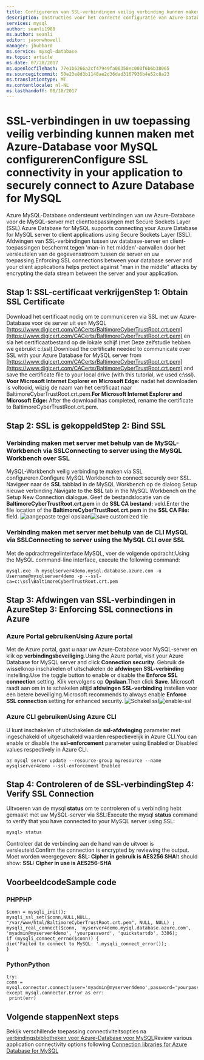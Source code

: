 ```yaml
---
title: Configureren van SSL-verbindingen veilig verbinding kunnen maken met Azure-Database voor MySQL | Microsoft Docs
description: Instructies voor het correcte configuratie van Azure-Database voor MySQL en de bijbehorende toepassingen juist gebruik van SSL-verbindingen
services: mysql
author: seanli1988
ms.author: seanli
editor: jasonwhowell
manager: jhubbard
ms.service: mysql-database
ms.topic: article
ms.date: 07/28/2017
ms.openlocfilehash: 77e1b6266a2cf47949fa06358ec003f6b6b38065
ms.sourcegitcommit: 50e23e8d3b1148ae2d36dad3167936b4e52c8a23
ms.translationtype: MT
ms.contentlocale: nl-NL
ms.lasthandoff: 08/18/2017
---
```

# <a name="configure-ssl-connectivity-in-your-application-to-securely-connect-to-azure-database-for-mysql"></a><span data-ttu-id="9b3bc-103">SSL-verbindingen in uw toepassing veilig verbinding kunnen maken met Azure-Database voor MySQL configureren</span><span class="sxs-lookup"><span data-stu-id="9b3bc-103">Configure SSL connectivity in your application to securely connect to Azure Database for MySQL</span></span>
<span data-ttu-id="9b3bc-104">Azure MySQL-Database ondersteunt verbindingen van uw Azure-Database voor de MySQL-server met clienttoepassingen met Secure Sockets Layer (SSL).</span><span class="sxs-lookup"><span data-stu-id="9b3bc-104">Azure Database for MySQL supports connecting your Azure Database for MySQL server to client applications using Secure Sockets Layer (SSL).</span></span> <span data-ttu-id="9b3bc-105">Afdwingen van SSL-verbindingen tussen uw database-server en client-toepassingen beschermt tegen 'man-in het midden'-aanvallen door het versleutelen van de gegevensstroom tussen de server en uw toepassing.</span><span class="sxs-lookup"><span data-stu-id="9b3bc-105">Enforcing SSL connections between your database server and your client applications helps protect against "man in the middle" attacks by encrypting the data stream between the server and your application.</span></span>

## <a name="step-1-obtain-ssl-certificate"></a><span data-ttu-id="9b3bc-106">Stap 1: SSL-certificaat verkrijgen</span><span class="sxs-lookup"><span data-stu-id="9b3bc-106">Step 1: Obtain SSL Certificate</span></span>
<span data-ttu-id="9b3bc-107">Download het certificaat nodig om te communiceren via SSL met uw Azure-Database voor de server uit een MySQL [https://www.digicert.com/CACerts/BaltimoreCyberTrustRoot.crt.pem](https://www.digicert.com/CACerts/BaltimoreCyberTrustRoot.crt.pem) en sla het certificaatbestand op de lokale schijf (met Deze zelfstudie hebben we gebruikt c:\ssl).</span><span class="sxs-lookup"><span data-stu-id="9b3bc-107">Download the certificate needed to communicate over SSL with your Azure Database for MySQL server from [https://www.digicert.com/CACerts/BaltimoreCyberTrustRoot.crt.pem](https://www.digicert.com/CACerts/BaltimoreCyberTrustRoot.crt.pem) and save the certificate file to your local drive (with this tutorial, we used c:\ssl).</span></span>
<span data-ttu-id="9b3bc-108">**Voor Microsoft Internet Explorer en Microsoft Edge:** nadat het downloaden is voltooid, wijzig de naam van het certificaat naar BaltimoreCyberTrustRoot.crt.pem.</span><span class="sxs-lookup"><span data-stu-id="9b3bc-108">**For Microsoft Internet Explorer and Microsoft Edge:** After the download has completed, rename the certificate to BaltimoreCyberTrustRoot.crt.pem.</span></span>

## <a name="step-2-bind-ssl"></a><span data-ttu-id="9b3bc-109">Stap 2: SSL is gekoppeld</span><span class="sxs-lookup"><span data-stu-id="9b3bc-109">Step 2: Bind SSL</span></span>
### <a name="connecting-to-server-using-the-mysql-workbench-over-ssl"></a><span data-ttu-id="9b3bc-110">Verbinding maken met server met behulp van de MySQL-Workbench via SSL</span><span class="sxs-lookup"><span data-stu-id="9b3bc-110">Connecting to server using the MySQL Workbench over SSL</span></span>
<span data-ttu-id="9b3bc-111">MySQL-Workbench veilig verbinding te maken via SSL configureren.</span><span class="sxs-lookup"><span data-stu-id="9b3bc-111">Configure MySQL Workbench to connect securely over SSL.</span></span> <span data-ttu-id="9b3bc-112">Navigeer naar de **SSL** tabblad in de MySQL Workbench op de dialoog Setup nieuwe verbinding.</span><span class="sxs-lookup"><span data-stu-id="9b3bc-112">Navigate to the **SSL** tab in the MySQL Workbench on the Setup New Connection dialogue.</span></span> <span data-ttu-id="9b3bc-113">Geef de bestandslocatie van de **BaltimoreCyberTrustRoot.crt.pem** in de **SSL CA bestand:** veld.</span><span class="sxs-lookup"><span data-stu-id="9b3bc-113">Enter the file location of the **BaltimoreCyberTrustRoot.crt.pem** in the **SSL CA File:** field.</span></span>
<span data-ttu-id="9b3bc-114">![aangepaste tegel opslaan](./media/howto-configure-ssl/mysql-workbench-ssl.png)</span><span class="sxs-lookup"><span data-stu-id="9b3bc-114">![save customized tile](./media/howto-configure-ssl/mysql-workbench-ssl.png)</span></span>

### <a name="connecting-to-server-using-the-mysql-cli-over-ssl"></a><span data-ttu-id="9b3bc-115">Verbinding maken met server met behulp van de CLI MySQL via SSL</span><span class="sxs-lookup"><span data-stu-id="9b3bc-115">Connecting to server using the MySQL CLI over SSL</span></span>
<span data-ttu-id="9b3bc-116">Met de opdrachtregelinterface MySQL, voer de volgende opdracht:</span><span class="sxs-lookup"><span data-stu-id="9b3bc-116">Using the MySQL command-line interface, execute the following command:</span></span>
```dos
mysql.exe -h mysqlserver4demo.mysql.database.azure.com -u Username@mysqlserver4demo -p --ssl-ca=c:\ssl\BaltimoreCyberTrustRoot.crt.pem
```

## <a name="step-3--enforcing-ssl-connections-in-azure"></a><span data-ttu-id="9b3bc-117">Stap 3: Afdwingen van SSL-verbindingen in Azure</span><span class="sxs-lookup"><span data-stu-id="9b3bc-117">Step 3:  Enforcing SSL connections in Azure</span></span> 
### <a name="using-azure-portal"></a><span data-ttu-id="9b3bc-118">Azure Portal gebruiken</span><span class="sxs-lookup"><span data-stu-id="9b3bc-118">Using Azure portal</span></span>
<span data-ttu-id="9b3bc-119">Met de Azure portal, gaat u naar uw Azure-Database voor MySQL-server en klik op **verbindingsbeveiliging**.</span><span class="sxs-lookup"><span data-stu-id="9b3bc-119">Using the Azure portal, visit your Azure Database for MySQL server and click **Connection security**.</span></span> <span data-ttu-id="9b3bc-120">Gebruik de wisselknop inschakelen of uitschakelen de **afdwingen SSL-verbinding** instelling.</span><span class="sxs-lookup"><span data-stu-id="9b3bc-120">Use the toggle button to enable or disable the **Enforce SSL connection** setting.</span></span> <span data-ttu-id="9b3bc-121">Klik vervolgens op **Opslaan**.</span><span class="sxs-lookup"><span data-stu-id="9b3bc-121">Then click **Save**.</span></span> <span data-ttu-id="9b3bc-122">Microsoft raadt aan om in te schakelen altijd **afdwingen SSL-verbinding** instellen voor een betere beveiliging.</span><span class="sxs-lookup"><span data-stu-id="9b3bc-122">Microsoft recommends to always enable **Enforce SSL connection** setting for enhanced security.</span></span>
<span data-ttu-id="9b3bc-123">![Schakel ssl](./media/howto-configure-ssl/enable-ssl.png)</span><span class="sxs-lookup"><span data-stu-id="9b3bc-123">![enable-ssl](./media/howto-configure-ssl/enable-ssl.png)</span></span>

### <a name="using-azure-cli"></a><span data-ttu-id="9b3bc-124">Azure CLI gebruiken</span><span class="sxs-lookup"><span data-stu-id="9b3bc-124">Using Azure CLI</span></span>
<span data-ttu-id="9b3bc-125">U kunt inschakelen of uitschakelen de **ssl-afdwinging** parameter met ingeschakeld of uitgeschakeld waarden respectievelijk in Azure CLI.</span><span class="sxs-lookup"><span data-stu-id="9b3bc-125">You can enable or disable the **ssl-enforcement** parameter using Enabled or Disabled values respectively in Azure CLI.</span></span>
```azurecli-interactive
az mysql server update --resource-group myresource --name mysqlserver4demo --ssl-enforcement Enabled
```

## <a name="step-4-verify-ssl-connection"></a><span data-ttu-id="9b3bc-126">Stap 4: Controleren of de SSL-verbinding</span><span class="sxs-lookup"><span data-stu-id="9b3bc-126">Step 4: Verify SSL Connection</span></span>
<span data-ttu-id="9b3bc-127">Uitvoeren van de mysql **status** om te controleren of u verbinding hebt gemaakt met uw MySQL-server via SSL:</span><span class="sxs-lookup"><span data-stu-id="9b3bc-127">Execute the mysql **status** command to verify that you have connected to your MySQL server using SSL:</span></span>
```dos
mysql> status
```
<span data-ttu-id="9b3bc-128">Controleer dat de verbinding aan de hand van de uitvoer is versleuteld.</span><span class="sxs-lookup"><span data-stu-id="9b3bc-128">Confirm the connection is encrypted by reviewing the output.</span></span> <span data-ttu-id="9b3bc-129">Moet worden weergegeven: **SSL: Cipher in gebruik is AES256 SHA**</span><span class="sxs-lookup"><span data-stu-id="9b3bc-129">It should show:  **SSL: Cipher in use is AES256-SHA**</span></span> 

## <a name="sample-code"></a><span data-ttu-id="9b3bc-130">Voorbeeldcode</span><span class="sxs-lookup"><span data-stu-id="9b3bc-130">Sample code</span></span>
### <a name="php"></a><span data-ttu-id="9b3bc-131">PHP</span><span class="sxs-lookup"><span data-stu-id="9b3bc-131">PHP</span></span>
```
$conn = mysqli_init();
mysqli_ssl_set($conn,NULL,NULL, "/var/www/html/BaltimoreCyberTrustRoot.crt.pem", NULL, NULL) ; 
mysqli_real_connect($conn, 'myserver4demo.mysql.database.azure.com', 'myadmin@myserver4demo', 'yourpassword', 'quickstartdb', 3306);
if (mysqli_connect_errno($conn)) {
die('Failed to connect to MySQL: '.mysqli_connect_error());
}
```
### <a name="python"></a><span data-ttu-id="9b3bc-132">Python</span><span class="sxs-lookup"><span data-stu-id="9b3bc-132">Python</span></span>
```
try:
conn = mysql.connector.connect(user='myadmin@myserver4demo',password='yourpassword',database='quickstartdb',host='myserver4demo.mysql.database.azure.com',ssl_ca='/var/www/html/BaltimoreCyberTrustRoot.crt.pem')
except mysql.connector.Error as err:
 print(err)
```

## <a name="next-steps"></a><span data-ttu-id="9b3bc-133">Volgende stappen</span><span class="sxs-lookup"><span data-stu-id="9b3bc-133">Next steps</span></span>
<span data-ttu-id="9b3bc-134">Bekijk verschillende toepassing connectiviteitsopties na [verbindingsbibliotheken voor Azure-Database voor MySQL](concepts-connection-libraries.md)</span><span class="sxs-lookup"><span data-stu-id="9b3bc-134">Review various application connectivity options following [Connection libraries for Azure Database for MySQL](concepts-connection-libraries.md)</span></span>
